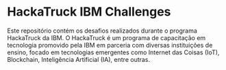 # HackaTruck IBM Challenges

Este repositório contém os desafios realizados durante o programa HackaTruck da IBM. 
O HackaTruck é um programa de capacitação em tecnologia promovido pela IBM em parceria com diversas instituições de ensino, focado em tecnologias emergentes como Internet das Coisas (IoT), Blockchain, Inteligência Artificial (IA), entre outras.
